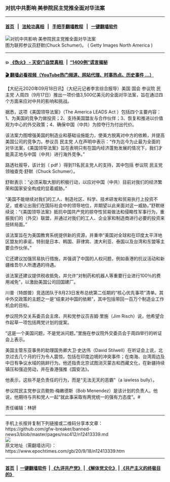 ### 对抗中共影响 美参院民主党推全面对华法案
------------------------

#### [首页](https://github.com/gfw-breaker/banned-news3/blob/master/README.md) &nbsp;&nbsp;|&nbsp;&nbsp; [法轮功真相](https://github.com/begood0513/basic/blob/master/README.md)  &nbsp;&nbsp;|&nbsp;&nbsp; [手把手翻墙教程](https://github.com/gfw-breaker/guides/wiki)  &nbsp;&nbsp;|&nbsp;&nbsp; [一键翻墙软件](https://github.com/gfw-breaker/nogfw/blob/master/README.md)  



<div><img alt="对抗中共影响 美参院民主党推全面对华法案" class="attachment-djy_600_400 size-djy_600_400 wp-post-image" src="https://i.epochtimes.com/assets/uploads/2020/03/8b65749a33ffe59037a5b038f5042376-600x400.jpg"/>
<div class="caption">
 图为联邦参议员舒默(Chuck Schumer)。 ( Getty Images North America )
</div></div><hr/>

#### 💥 [《伪火》 - 天安门自焚真相 ](http://158.247.195.190:10000/videos/blog/weihuo.html)&nbsp; |&nbsp; [“1400例”谎言揭秘  ](http://158.247.195.190:10000/videos/blog/jiexi1400.html)

#### [ 🎬  翻墙必看视频（YouTube热门频道、网站代理、时事热点、历史事件 ...）](https://github.com/gfw-breaker/links/blob/master/banned.md)

<div><p>
 【大纪元2020年09月18日讯】（大纪元记者李言综合报导）美国
 <ok href="https://www.epochtimes.com/gb/tag/%E5%9B%BD%E4%BC%9A.html">
  国会
 </ok>
 <ok href="https://www.epochtimes.com/gb/tag/%E5%8F%82%E8%AE%AE%E9%99%A2.html">
  参议院
 </ok>
 <ok href="https://www.epochtimes.com/gb/tag/%E6%B0%91%E4%B8%BB%E5%85%9A.html">
  民主党
 </ok>
 人周四（9月17日）推出一项价值3,500亿美元的全面对华法案，旨在通过四个方面来应对中共的影响和挑战。
</p>
<p>
 据悉，这项《美国领导法案》（The America LEADS Act ）包括四个主要内容：1、为美国的竞争力做投资；2、支持美国盟友与合作伙伴；3、恢复和推进以价值观为中心的外交政策；4、确保中国（中共）为掠夺行为付出代价。
</p>
<p>
 该法案力图增强美国的制造业和基础设施能力，使美方脱离对中方的依赖，并提高美国公司的竞争力。参议员
 <ok href="https://www.epochtimes.com/gb/tag/%E6%B0%91%E4%B8%BB%E5%85%9A.html">
  民主党
 </ok>
 人在声明中表示：“作为迄今为止最为全面的对华法案，《美国领导法案》旨在表明只有在国内经济蓬勃发展的情况下，我们才能真正地与中国（中共）进行海外竞争。”
</p>
<p>
 路透社报导，该计划（
 <ok href="https://www.banking.senate.gov/imo/media/doc/America%20LEADS%20One%20Pager%20FINAL.pdf" rel="noopener noreferrer" target="_blank">
  pdf
 </ok>
 ）得到11名民主党人的支持，其中包括
 <ok href="https://www.epochtimes.com/gb/tag/%E5%8F%82%E8%AE%AE%E9%99%A2.html">
  参议院
 </ok>
 民主党领袖查克·舒默（Chuck Schumer）。
</p>
<p>
 舒默表示：“必须采取大胆的积极行动，以应对中国（中共）目前对我们的经济繁荣和国家安全构成的显着威胁。”
</p>
<p>
 “美国不能继续对我们的工人、制造社区、科学、技术研发和贸易执行上投资不足，或者让出我们在国际社会中的领导地位，并期望以此来面对这一威胁。”舒默继续说：“《美国领导法案》抵抗中国共产党的掠夺性贸易做法和侵略性军事行为，重振我们的（外交）联盟，并通过对我们的工人、企业家和制造商进行必要的投资来扭转局面。”
</p>
<p>
 该法案旨在为美国教育系统提供新的资源，并重申“美国对全球和在印度太平洋地区盟友的承诺，特别是日本、韩国、菲律宾、澳大利亚、泰国以及台湾和东盟等主要合作伙伴。”
</p>
<p>
 它还建议加强贸易执行措施，并强调了中国的人权问题，例如香港的抗议活动和新疆维吾尔人所遭遇的待遇。
</p>
<p>
 该法案还建议提供税收抵免，并允许“对制药和机器人等重要行业进行100％的费用减免”，以激励美国公司回国建厂。
</p>
<p>
 川普（特朗普）竞选团队于8月23日发布总统第二任期的“核心优先事项”清单。其中外交政策的主题之一是“结束对中国的依赖”，其中包括带回一百万个制造业工作机会的目标。
</p>
<p>
 参议院外交关系委员会主席、共和党参议员吉姆·里施（Jim Risch）说，他希望合作起草一项包括两党计划的提案。
</p>
<p>
 “这是一个美国问题，不是党派问题。”里施在参议院外交委员会于周四举行的听证会上表示。
</p>
<p>
 美国主管东亚事务的助理国务卿大卫·史达伟（David Stilwell）在听证会上说，北京过去几个月的行为令人震惊。包括在印度边境的冲突事件；在南海、台湾周边及中日有争议水域的挑衅行为。他还指责北京试图消灭蒙古和西藏文化，在新疆持续镇压和强迫劳动，并在香港强推《国安法》。
</p>
<p>
 他表示，这些不是负责任的行为，而是“无法无天的恶霸”（a lawless bully）。
</p>
<p>
 参议院民主党参议员鲍勃·梅嫩德斯（Bob Menendez）是该计划的负责人。他说，他期待与共和党人一起“就此事采取有两党统一的强有力态度”。#
</p>
<p>
 责任编辑：林妍
</p>
<div id="gtx-anchor" style="position: absolute; visibility: hidden; left: 10px; top: 28px; width: 886.688px; height: 43px;">
</div>
<div class="jfk-bubble gtx-bubble" style="visibility: visible; left: 3px; top: 81px; opacity: 1;">
</div>
</div>
<hr/>
手机上长按并复制下列链接或二维码分享本文章：<br/>
https://github.com/gfw-breaker/banned-news3/blob/master/pages/nsc412/n12413339.md <br/>
<a href='https://github.com/gfw-breaker/banned-news3/blob/master/pages/nsc412/n12413339.md'><img src='https://github.com/gfw-breaker/banned-news3/blob/master/pages/nsc412/n12413339.md.png'/></a> <br/>
原文地址（需翻墙访问）：https://www.epochtimes.com/gb/20/9/18/n12413339.htm


------------------------
#### [首页](https://github.com/gfw-breaker/banned-news3/blob/master/README.md) &nbsp;|&nbsp; [一键翻墙软件](https://github.com/gfw-breaker/nogfw/blob/master/README.md) &nbsp;| [《九评共产党》](https://github.com/gfw-breaker/9ping.md/blob/master/README.md#九评之一评共产党是什么) | [《解体党文化》](https://github.com/gfw-breaker/jtdwh.md/blob/master/README.md) | [《共产主义的终极目的》](https://github.com/gfw-breaker/gczydzjmd.md/blob/master/README.md)


<img src='http://gfw-breaker.win/banned-news3/pages/nsc412/n12413339.md' width='0px' height='0px'/>